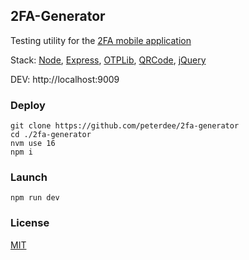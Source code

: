 ## 2FA-Generator

Testing utility for the [2FA mobile application](https://github.com/peterdee/2fa-mobile)

Stack: [Node](https://nodejs.org), [Express](http://expressjs.com), [OTPLib](https://www.npmjs.com/package/otplib), [QRCode](https://www.npmjs.com/package/qrcodejs), [jQuery](https://jquery.com)

DEV: http://localhost:9009

### Deploy

```shell script
git clone https://github.com/peterdee/2fa-generator
cd ./2fa-generator
nvm use 16
npm i
```

### Launch

```shell script
npm run dev
```

### License

[MIT](LICENSE.md)
